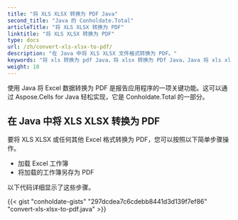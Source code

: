 ```yaml
---
title: "将 XLS XLSX 转换为 PDF Java"
second_title: "Java 的 Conholdate.Total"
articleTitle: "将 XLS XLSX 转换为 PDF"
linktitle: "将 XLS XLSX 转换为 PDF"
type: docs
url: /zh/convert-xls-xlsx-to-pdf/
description: "在 Java 中将 XLS XLSX 文件格式转换为 PDF。"
keywords: "将 xls 转换为 pdf Java，将 xlsx 转换为 PDf Java，Java 将 xls xlsx，xls 转换为 pdf Java，xlsx 到 pdf eclipse Java，用于 xls 的 Java 转换器，用于 xlsx 的 Java 转换器，Excel 到 pdf Java，表格到 pdf"
weight: 10
---
```


使用 Java 将 Excel 数据转换为 PDF 是报告应用程序的一项关键功能。这可以通过 Aspose.Cells for Java 轻松实现，它是 Conholdate.Total 的一部分。

## **在 Java 中将 XLS XLSX 转换为 PDF**
要将 XLS XLSX 或任何其他 Excel 格式转换为 PDF，您可以按照以下简单步骤操作。

- 加载 Excel 工作簿
- 将加载的工作簿另存为 PDF

以下代码详细显示了这些步骤。

{{< gist "conholdate-gists" "297dcdea7c6cdebb8441d3d139f7ef86" "convert-xls-xlsx-to-pdf.java" >}}
